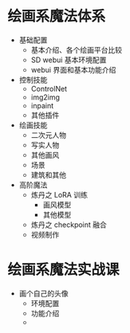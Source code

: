 # 绘画系魔法体系

-   基础配置
    -   基本介绍、各个绘画平台比较
    -   SD webui 基本环境配置
    -   webui 界面和基本功能介绍
-   控制技能
    -   ControlNet
    -   img2img
    -   inpaint
    -   其他插件
-   绘画技能
    -   二次元人物
    -   写实人物
    -   其他画风
    -   场景
    -   建筑和其他
-   高阶魔法
    -   炼丹之 LoRA 训练
        -   画风模型
        -   其他模型
    -   炼丹之 checkpoint 融合
    -   视频制作

# 绘画系魔法实战课

- 画个自己的头像
    - 环境配置
    - 功能介绍
    - 